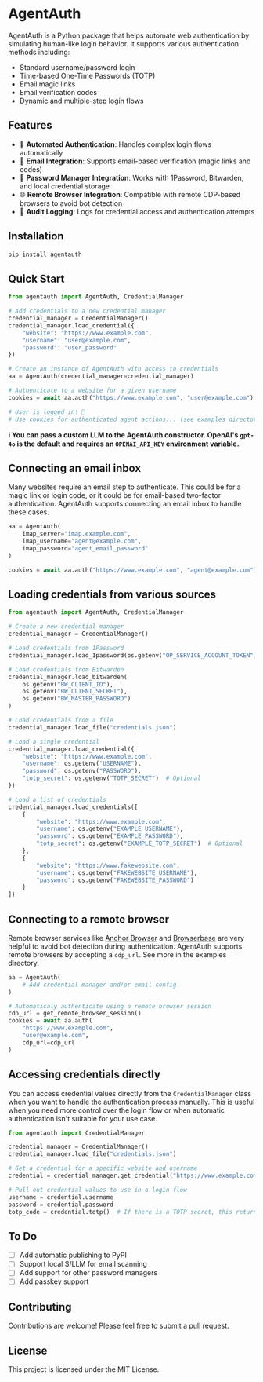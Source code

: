 # AgentAuth

AgentAuth is a Python package that helps automate web authentication by simulating human-like login behavior. It supports various authentication methods including:
- Standard username/password login
- Time-based One-Time Passwords (TOTP)
- Email magic links
- Email verification codes
- Dynamic and multiple-step login flows

## Features

- 🤖 **Automated Authentication**: Handles complex login flows automatically
- 📧 **Email Integration**: Supports email-based verification (magic links and codes)
- 🔐 **Password Manager Integration**: Works with 1Password, Bitwarden, and local credential storage
- 🌐 **Remote Browser Integration**: Compatible with remote CDP-based browsers to avoid bot detection
- 📝 **Audit Logging**: Logs for credential access and authentication attempts

## Installation

```bash
pip install agentauth
```

## Quick Start

```python
from agentauth import AgentAuth, CredentialManager

# Add credentials to a new credential manager
credential_manager = CredentialManager()
credential_manager.load_credential({
    "website": "https://www.example.com",
    "username": "user@example.com",
    "password": "user_password"
})

# Create an instance of AgentAuth with access to credentials
aa = AgentAuth(credential_manager=credential_manager)

# Authenticate to a website for a given username
cookies = await aa.auth("https://www.example.com", "user@example.com")

# User is logged in! 🎉
# Use cookies for authenticated agent actions... (see examples directory to see how)
```

**ℹ️ You can pass a custom LLM to the AgentAuth constructor. OpenAI's `gpt-4o` is the default and requires an `OPENAI_API_KEY` environment variable.**

## Connecting an email inbox

Many websites require an email step to authenticate. This could be for a magic link or login code, or it could be for email-based two-factor authentication. AgentAuth supports connecting an email inbox to handle these cases.

```python
aa = AgentAuth(
    imap_server="imap.example.com",
    imap_username="agent@example.com",
    imap_password="agent_email_password"
)

cookies = await aa.auth("https://www.example.com", "agent@example.com")
```

## Loading credentials from various sources

```python
from agentauth import AgentAuth, CredentialManager

# Create a new credential manager
credential_manager = CredentialManager()

# Load credentials from 1Password
credential_manager.load_1password(os.getenv("OP_SERVICE_ACCOUNT_TOKEN"))

# Load credentials from Bitwarden
credential_manager.load_bitwarden(
    os.getenv("BW_CLIENT_ID"),
    os.getenv("BW_CLIENT_SECRET"),
    os.getenv("BW_MASTER_PASSWORD")
)

# Load credentials from a file
credential_manager.load_file("credentials.json")

# Load a single credential
credential_manager.load_credential({
    "website": "https://www.example.com",
    "username": os.getenv("USERNAME"),
    "password": os.getenv("PASSWORD"),
    "totp_secret": os.getenv("TOTP_SECRET")  # Optional
})

# Load a list of credentials
credential_manager.load_credentials([
    {
        "website": "https://www.example.com",
        "username": os.getenv("EXAMPLE_USERNAME"),
        "password": os.getenv("EXAMPLE_PASSWORD"),
        "totp_secret": os.getenv("EXAMPLE_TOTP_SECRET")  # Optional
    },
    {
        "website": "https://www.fakewebsite.com",
        "username": os.getenv("FAKEWEBSITE_USERNAME"),
        "password": os.getenv("FAKEWEBSITE_PASSWORD")
    }
])
```

## Connecting to a remote browser

Remote browser services like [Anchor Browser](https://anchorbrowser.io) and [Browserbase](https://browserbase.com) are very helpful to avoid bot detection during authentication. AgentAuth supports remote browsers by accepting a `cdp_url`. See more in the examples directory.

```python
aa = AgentAuth(
    # Add credential manager and/or email config
)

# Automaticaly authenticate using a remote browser session
cdp_url = get_remote_browser_session()
cookies = await aa.auth(
    "https://www.example.com",
    "user@example.com",
    cdp_url=cdp_url
)
```

## Accessing credentials directly

You can access credential values directly from the `CredentialManager` class when you want to handle the authentication process manually. This is useful when you need more control over the login flow or when automatic authentication isn't suitable for your use case.

```python
from agentauth import CredentialManager

credential_manager = CredentialManager()
credential_manager.load_file("credentials.json")

# Get a credential for a specific website and username
credential = credential_manager.get_credential("https://www.example.com", "user@example.com")

# Pull out credential values to use in a login flow
username = credential.username
password = credential.password
totp_code = credential.totp()  # If there is a TOTP secret, this returns the current code
```

## To Do

- [ ] Add automatic publishing to PyPI
- [ ] Support local S/LLM for email scanning
- [ ] Add support for other password managers
- [ ] Add passkey support

## Contributing

Contributions are welcome! Please feel free to submit a pull request.

## License

This project is licensed under the MIT License.
